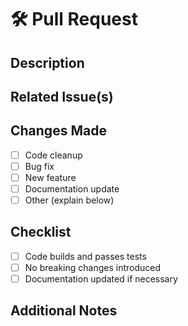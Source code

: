# 🛠 Pull Request

## Description
<!-- Briefly explain what this pull request does and why it’s needed. -->

## Related Issue(s)
<!-- If this PR fixes or is related to an issue, link it here. Example: Closes #42 -->

## Changes Made
- [ ] Code cleanup
- [ ] Bug fix
- [ ] New feature
- [ ] Documentation update
- [ ] Other (explain below)

## Checklist
- [ ] Code builds and passes tests
- [ ] No breaking changes introduced
- [ ] Documentation updated if necessary

## Additional Notes
<!-- Optional: Anything else reviewers should know. -->
